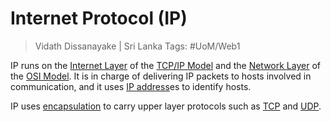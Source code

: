 # Internet Protocol (IP)

> Vidath Dissanayake | Sri Lanka
> Tags: #UoM/Web1 

IP runs on the [Internet Layer](../../../../reference%20models/layers/Internet%20Layer.md) of the [TCP/IP Model](../../../../reference%20models/TCP%20IP%20Model/TCP%20IP%20Model.md) and the [Network Layer](../../../../reference%20models/layers/Network%20Layer.md) of the [OSI Model](../../../../reference%20models/OSI%20Model/OSI%20Model.md). It is in charge of delivering IP packets to hosts involved in communication, and it uses [IP address](IP%20address.md)es to identify hosts.

IP uses [encapsulation](../../../../reference%20models/encapsulation.md) to carry upper layer protocols such as [TCP](../../../TCP%20IP%20layer%203/OSI%20layer%204/TCP.md) and [UDP](../../../TCP%20IP%20layer%203/OSI%20layer%204/UDP.md).